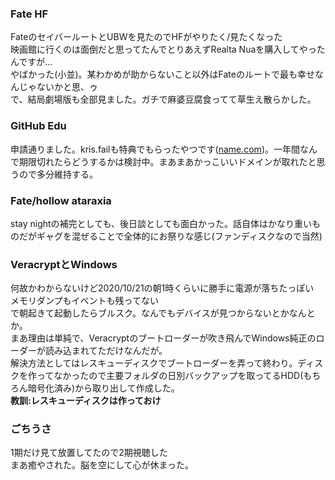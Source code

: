 ### Fate HF

FateのセイバールートとUBWを見たのでHFがやりたく/見たくなった<br>映画館に行くのは面倒だと思ってたんでとりあえずRealta Nuaを購入してやったんですが…<br>やばかった(小並)。某わかめが助からないこと以外はFateのルートで最も幸せなんじゃないかと思、ゥ<br>で、結局劇場版も全部見ました。ガチで麻婆豆腐食ってて草生え散らかした。

### GitHub Edu

申請通りました。kris.failも特典でもらったやつです([name.com](https://name.com))。一年間なんで期限切れたらどうするかは検討中。まあまあかっこいいドメインが取れたと思うので多分維持する。

### Fate/hollow ataraxia

stay nightの補完としても、後日談としても面白かった。話自体はかなり重いものだがギャグを混ぜることで全体的にお祭りな感じ(ファンディスクなので当然)

### VeracryptとWindows

何故かわからないけど2020/10/21の朝1時くらいに勝手に電源が落ちたっぽい<br>メモリダンプもイベントも残ってない<br>で朝起きて起動したらブルスク。なんでもデバイスが見つからないとかなんとか。<br>まあ理由は単純で、Veracryptのブートローダーが吹き飛んでWindows純正のローダーが読み込まれてただけなんだが。<br>解決方法としてはレスキューディスクでブートローダーを弄って終わり。ディスクを作ってなかったので主要フォルダの日別バックアップを取ってるHDD(もちろん暗号化済み)から取り出して作成した。<br>**教訓:レスキューディスクは作っておけ**

### ごちうさ

1期だけ見て放置してたので2期視聴した<br>まあ癒やされた。脳を空にして心が休まった。




